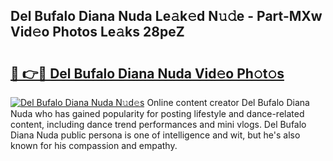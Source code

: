 ## Del Bufalo Diana Nuda Le𝚊k𝚎d N𝚞𝚍e - Part-MXw Vid𝚎o Photos Le𝚊ks 28peZ

# <h2><a href="http://fbc7e9.evod.top/?m=Del+Bufalo+Diana+Nuda">🔗 👉🔴 Del Bufalo Diana Nuda Vid𝚎o Ph𝚘t𝚘s</a></h2>

[![Del Bufalo Diana Nuda N𝚞d𝚎s](https://i.imgur.com/8V9OHl7.gif)](http://fbc7e9.evod.top/?m=Del+Bufalo+Diana+Nuda)
Online content creator Del Bufalo Diana Nuda who has gained popularity for posting lifestyle and dance-related content, including dance trend performances and mini vlogs. Del Bufalo Diana Nuda public persona is one of intelligence and wit, but he's also known for his compassion and empathy. 
